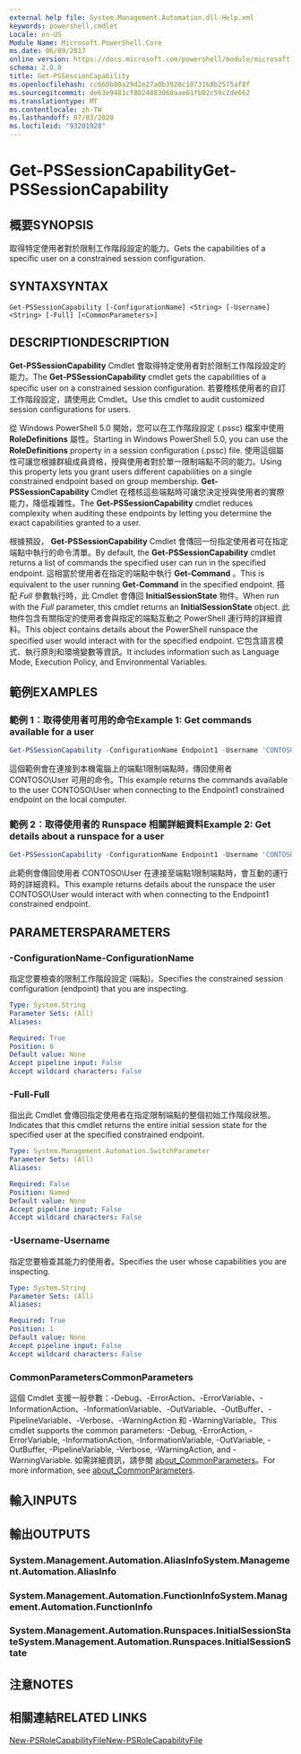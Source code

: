 ```yaml
---
external help file: System.Management.Automation.dll-Help.xml
keywords: powershell,cmdlet
Locale: en-US
Module Name: Microsoft.PowerShell.Core
ms.date: 06/09/2017
online version: https://docs.microsoft.com/powershell/module/microsoft.powershell.core/get-pssessioncapability?view=powershell-7&WT.mc_id=ps-gethelp
schema: 2.0.0
title: Get-PSSessionCapability
ms.openlocfilehash: cc660b80a29d2e27a0b3928c1073168b2575af8f
ms.sourcegitcommit: de63e9481cf8024883060aae61fb02c59c2de662
ms.translationtype: MT
ms.contentlocale: zh-TW
ms.lasthandoff: 07/03/2020
ms.locfileid: "93201928"
---
```

# <span data-ttu-id="7d285-103">Get-PSSessionCapability</span><span class="sxs-lookup"><span data-stu-id="7d285-103">Get-PSSessionCapability</span></span>

## <span data-ttu-id="7d285-104">概要</span><span class="sxs-lookup"><span data-stu-id="7d285-104">SYNOPSIS</span></span>
<span data-ttu-id="7d285-105">取得特定使用者對於限制工作階段設定的能力。</span><span class="sxs-lookup"><span data-stu-id="7d285-105">Gets the capabilities of a specific user on a constrained session configuration.</span></span>

## <span data-ttu-id="7d285-106">SYNTAX</span><span class="sxs-lookup"><span data-stu-id="7d285-106">SYNTAX</span></span>

```
Get-PSSessionCapability [-ConfigurationName] <String> [-Username] <String> [-Full] [<CommonParameters>]
```

## <span data-ttu-id="7d285-107">DESCRIPTION</span><span class="sxs-lookup"><span data-stu-id="7d285-107">DESCRIPTION</span></span>

<span data-ttu-id="7d285-108">**Get-PSSessionCapability** Cmdlet 會取得特定使用者對於限制工作階段設定的能力。</span><span class="sxs-lookup"><span data-stu-id="7d285-108">The **Get-PSSessionCapability** cmdlet gets the capabilities of a specific user on a constrained session configuration.</span></span>
<span data-ttu-id="7d285-109">若要稽核使用者的自訂工作階段設定，請使用此 Cmdlet。</span><span class="sxs-lookup"><span data-stu-id="7d285-109">Use this cmdlet to audit customized session configurations for users.</span></span>

<span data-ttu-id="7d285-110">從 Windows PowerShell 5.0 開始，您可以在工作階段設定 (.pssc) 檔案中使用 **RoleDefinitions** 屬性。</span><span class="sxs-lookup"><span data-stu-id="7d285-110">Starting in Windows PowerShell 5.0, you can use the **RoleDefinitions** property in a session configuration (.pssc) file.</span></span>
<span data-ttu-id="7d285-111">使用這個屬性可讓您根據群組成員資格，授與使用者對於單一限制端點不同的能力。</span><span class="sxs-lookup"><span data-stu-id="7d285-111">Using this property lets you grant users different capabilities on a single constrained endpoint based on group membership.</span></span>
<span data-ttu-id="7d285-112">**Get-PSSessionCapability** Cmdlet 在稽核這些端點時可讓您決定授與使用者的實際能力，降低複雜性。</span><span class="sxs-lookup"><span data-stu-id="7d285-112">The **Get-PSSessionCapability** cmdlet reduces complexity when auditing these endpoints by letting you determine the exact capabilities granted to a user.</span></span>

<span data-ttu-id="7d285-113">根據預設， **Get-PSSessionCapability** Cmdlet 會傳回一份指定使用者可在指定端點中執行的命令清單。</span><span class="sxs-lookup"><span data-stu-id="7d285-113">By default, the **Get-PSSessionCapability** cmdlet returns a list of commands the specified user can run in the specified endpoint.</span></span>
<span data-ttu-id="7d285-114">這相當於使用者在指定的端點中執行 **Get-Command** 。</span><span class="sxs-lookup"><span data-stu-id="7d285-114">This is equivalent to the user running **Get-Command** in the specified endpoint.</span></span>
<span data-ttu-id="7d285-115">搭配 *Full* 參數執行時，此 Cmdlet 會傳回 **InitialSessionState** 物件。</span><span class="sxs-lookup"><span data-stu-id="7d285-115">When run with the *Full* parameter, this cmdlet returns an **InitialSessionState** object.</span></span>
<span data-ttu-id="7d285-116">此物件包含有關指定的使用者會與指定的端點互動之 PowerShell 運行時的詳細資料。</span><span class="sxs-lookup"><span data-stu-id="7d285-116">This object contains details about the PowerShell runspace the specified user would interact with for the specified endpoint.</span></span>
<span data-ttu-id="7d285-117">它包含語言模式、執行原則和環境變數等資訊。</span><span class="sxs-lookup"><span data-stu-id="7d285-117">It includes information such as Language Mode, Execution Policy, and Environmental Variables.</span></span>

## <span data-ttu-id="7d285-118">範例</span><span class="sxs-lookup"><span data-stu-id="7d285-118">EXAMPLES</span></span>

### <span data-ttu-id="7d285-119">範例 1︰取得使用者可用的命令</span><span class="sxs-lookup"><span data-stu-id="7d285-119">Example 1: Get commands available for a user</span></span>

```powershell
Get-PSSessionCapability -ConfigurationName Endpoint1 -Username 'CONTOSO\User'
```

<span data-ttu-id="7d285-120">這個範例會在連接到本機電腦上的端點1限制端點時，傳回使用者 CONTOSO\User 可用的命令。</span><span class="sxs-lookup"><span data-stu-id="7d285-120">This example returns the commands available to the user CONTOSO\User when connecting to the Endpoint1 constrained endpoint on the local computer.</span></span>

### <span data-ttu-id="7d285-121">範例 2︰取得使用者的 Runspace 相關詳細資料</span><span class="sxs-lookup"><span data-stu-id="7d285-121">Example 2: Get details about a runspace for a user</span></span>

```powershell
Get-PSSessionCapability -ConfigurationName Endpoint1 -Username 'CONTOSO\User' -Full
```

<span data-ttu-id="7d285-122">此範例會傳回使用者 CONTOSO\User 在連接至端點1限制端點時，會互動的運行時的詳細資料。</span><span class="sxs-lookup"><span data-stu-id="7d285-122">This example returns details about the runspace the user CONTOSO\User would interact with when connecting to the Endpoint1 constrained endpoint.</span></span>

## <span data-ttu-id="7d285-123">PARAMETERS</span><span class="sxs-lookup"><span data-stu-id="7d285-123">PARAMETERS</span></span>

### <span data-ttu-id="7d285-124">-ConfigurationName</span><span class="sxs-lookup"><span data-stu-id="7d285-124">-ConfigurationName</span></span>

<span data-ttu-id="7d285-125">指定您要檢查的限制工作階段設定 (端點)。</span><span class="sxs-lookup"><span data-stu-id="7d285-125">Specifies the constrained session configuration (endpoint) that you are inspecting.</span></span>

```yaml
Type: System.String
Parameter Sets: (All)
Aliases:

Required: True
Position: 0
Default value: None
Accept pipeline input: False
Accept wildcard characters: False
```

### <span data-ttu-id="7d285-126">-Full</span><span class="sxs-lookup"><span data-stu-id="7d285-126">-Full</span></span>

<span data-ttu-id="7d285-127">指出此 Cmdlet 會傳回指定使用者在指定限制端點的整個初始工作階段狀態。</span><span class="sxs-lookup"><span data-stu-id="7d285-127">Indicates that this cmdlet returns the entire initial session state for the specified user at the specified constrained endpoint.</span></span>

```yaml
Type: System.Management.Automation.SwitchParameter
Parameter Sets: (All)
Aliases:

Required: False
Position: Named
Default value: None
Accept pipeline input: False
Accept wildcard characters: False
```

### <span data-ttu-id="7d285-128">-Username</span><span class="sxs-lookup"><span data-stu-id="7d285-128">-Username</span></span>

<span data-ttu-id="7d285-129">指定您要檢查其能力的使用者。</span><span class="sxs-lookup"><span data-stu-id="7d285-129">Specifies the user whose capabilities you are inspecting.</span></span>

```yaml
Type: System.String
Parameter Sets: (All)
Aliases:

Required: True
Position: 1
Default value: None
Accept pipeline input: False
Accept wildcard characters: False
```

### <span data-ttu-id="7d285-130">CommonParameters</span><span class="sxs-lookup"><span data-stu-id="7d285-130">CommonParameters</span></span>

<span data-ttu-id="7d285-131">這個 Cmdlet 支援一般參數：-Debug、-ErrorAction、-ErrorVariable、-InformationAction、-InformationVariable、-OutVariable、-OutBuffer、-PipelineVariable、-Verbose、-WarningAction 和 -WarningVariable。</span><span class="sxs-lookup"><span data-stu-id="7d285-131">This cmdlet supports the common parameters: -Debug, -ErrorAction, -ErrorVariable, -InformationAction, -InformationVariable, -OutVariable, -OutBuffer, -PipelineVariable, -Verbose, -WarningAction, and -WarningVariable.</span></span> <span data-ttu-id="7d285-132">如需詳細資訊，請參閱 [about_CommonParameters](https://go.microsoft.com/fwlink/?LinkID=113216)。</span><span class="sxs-lookup"><span data-stu-id="7d285-132">For more information, see [about_CommonParameters](https://go.microsoft.com/fwlink/?LinkID=113216).</span></span>

## <span data-ttu-id="7d285-133">輸入</span><span class="sxs-lookup"><span data-stu-id="7d285-133">INPUTS</span></span>

## <span data-ttu-id="7d285-134">輸出</span><span class="sxs-lookup"><span data-stu-id="7d285-134">OUTPUTS</span></span>

### <span data-ttu-id="7d285-135">System.Management.Automation.AliasInfo</span><span class="sxs-lookup"><span data-stu-id="7d285-135">System.Management.Automation.AliasInfo</span></span>

### <span data-ttu-id="7d285-136">System.Management.Automation.FunctionInfo</span><span class="sxs-lookup"><span data-stu-id="7d285-136">System.Management.Automation.FunctionInfo</span></span>

### <span data-ttu-id="7d285-137">System.Management.Automation.Runspaces.InitialSessionState</span><span class="sxs-lookup"><span data-stu-id="7d285-137">System.Management.Automation.Runspaces.InitialSessionState</span></span>

## <span data-ttu-id="7d285-138">注意</span><span class="sxs-lookup"><span data-stu-id="7d285-138">NOTES</span></span>

## <span data-ttu-id="7d285-139">相關連結</span><span class="sxs-lookup"><span data-stu-id="7d285-139">RELATED LINKS</span></span>

[<span data-ttu-id="7d285-140">New-PSRoleCapabilityFile</span><span class="sxs-lookup"><span data-stu-id="7d285-140">New-PSRoleCapabilityFile</span></span>](New-PSRoleCapabilityFile.md)
